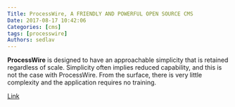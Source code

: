```yaml
---
Title: ProcessWire, A FRIENDLY AND POWERFUL OPEN SOURCE CMS
Date: 2017-08-17 10:42:06
Categories: [cms]
tags: [processwire]
Authors: sedlav
---
```


**ProcessWire** is designed to have an approachable simplicity that is retained regardless of scale. Simplicity often implies reduced capability, and this is not the case with ProcessWire. From the surface, there is very little complexity and the application requires no training.

[Link](https://processwire.com)
